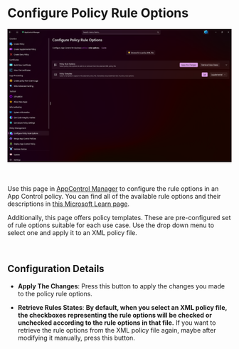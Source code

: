 # Configure Policy Rule Options

<div align="center">

<img src="https://raw.githubusercontent.com/HotCakeX/.github/refs/heads/main/Pictures/PNG%20and%20JPG/AppControl%20Manager%20page%20screenshots/Configure%20Policy%20Rule%20Options.png" alt="AppControl Manager Application's Configure Policy Rule Options Page">

</div>

<br>

<br>

Use this page in [AppControl Manager](https://github.com/HotCakeX/Harden-Windows-Security/wiki/AppControl-Manager) to configure the rule options in an App Control policy. You can find all of the available rule options and their descriptions in [this Microsoft Learn page](https://learn.microsoft.com/en-us/windows/security/application-security/application-control/app-control-for-business/design/select-types-of-rules-to-create#table-1-app-control-for-business-policy---policy-rule-options).

Additionally, this page offers policy templates. These are pre-configured set of rule options suitable for each use case. Use the drop down menu to select one and apply it to an XML policy file.

<br>

## Configuration Details

- **Apply The Changes**: Press this button to apply the changes you made to the policy rule options.

- **Retrieve Rules States**: **By default, when you select an XML policy file, the checkboxes representing the rule options will be checked or unchecked according to the rule options in that file.** If you want to retrieve the rule options from the XML policy file again, maybe after modifying it manually, press this button.

<br>
